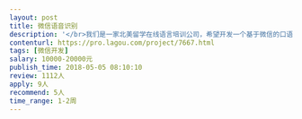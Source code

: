 ```yaml
---                
layout: post       
title: 微信语音识别           
description: '</br>我们是一家北美留学在线语言培训公司，希望开发一个基于微信的口语练习产品，其中有一个环节，是希望学员语音输入英文、系统自动返回测评结果。希望能够找到有实力的朋友或公司，帮忙解决这个问题。</br></br>整个过程全部发生在微信服务号。</br>'     
contenturl: https://pro.lagou.com/project/7667.html      
tags: [微信开发]            
salary: 10000-20000元          
publish_time: 2018-05-05 08:10:10         
review: 1112人                   
apply: 9人                   
recommend: 5人                   
time_range: 1-2周              
---                 
```

